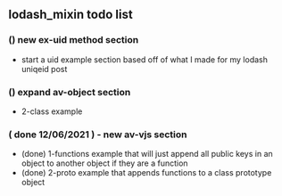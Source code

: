 ## lodash\_mixin todo list

### () new ex-uid method section
* start a uid example section based off of what I made for my lodash uniqeid post

### () expand av-object section
* 2-class example

### ( done 12/06/2021 ) - new av-vjs section
* (done) 1-functions example that will just append all public keys in an object to another object if they are a function
* (done) 2-proto example that appends functions to a class prototype object
